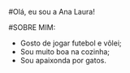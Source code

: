#Olá, eu sou a Ana Laura!

#SOBRE MIM:
- Gosto de jogar futebol e vôlei;
- Sou muito boa na cozinha;
- Sou apaixonda por gatos.
